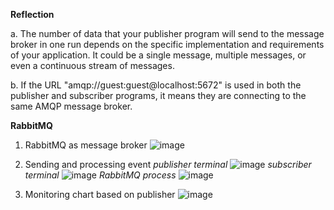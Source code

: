 **Reflection**

a. The number of data that your publisher program will send to the message broker in one run depends on the specific implementation and requirements of your application. It could be a single message, multiple messages, or even a continuous stream of messages.

b. If the URL "amqp://guest:guest@localhost:5672" is used in both the publisher and subscriber programs, it means they are connecting to the same AMQP message broker.

**RabbitMQ**

1. RabbitMQ as message broker
   ![image](https://github.com/Samuelwidjaja/tutorial8-publisher/assets/119392779/249fa54e-31b0-4c92-bc2d-2d26a47599ca)

2. Sending and processing event
   *publisher terminal*
   ![image](https://github.com/Samuelwidjaja/tutorial8-publisher/assets/119392779/ecf12674-7935-4837-a9bb-e61b90d746ee)
   *subscriber terminal*
   ![image](https://github.com/Samuelwidjaja/tutorial8-publisher/assets/119392779/87144709-fd18-40d9-8d30-1e8f3677af53)
   *RabbitMQ process*
   ![image](https://github.com/Samuelwidjaja/tutorial8-publisher/assets/119392779/06080284-86e7-4c5f-b011-aa65198c1b40)

3. Monitoring chart based on publisher
   ![image](https://github.com/Samuelwidjaja/tutorial8-publisher/assets/119392779/2c7b1077-a506-45e1-9dcb-a55e26f9389e)





